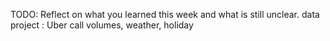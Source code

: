 TODO: Reflect on what you learned this week and what is still unclear.
data project : Uber call volumes, weather, holiday